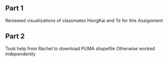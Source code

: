 ## Part 1
Reviewed visualizations of classmates HongKai and Te for this Assignment 

## Part 2
Took help from Rachel to download PUMA shapefile
Otherwise worked independently
